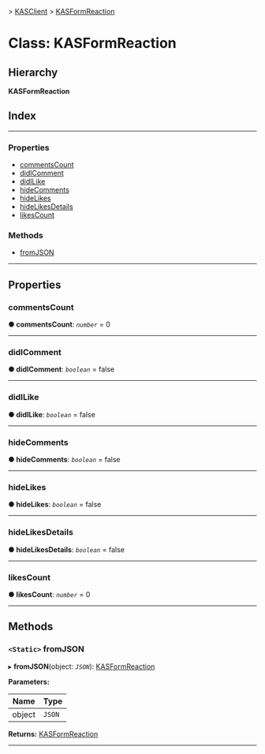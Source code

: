 [](../README.md) > [KASClient](../modules/kasclient.md) > [KASFormReaction](../classes/kasclient.kasformreaction.md)

# Class: KASFormReaction

## Hierarchy

**KASFormReaction**

## Index

---

### Properties

* [commentsCount](kasclient.kasformreaction.md#commentscount)
* [didIComment](kasclient.kasformreaction.md#didicomment)
* [didILike](kasclient.kasformreaction.md#didilike)
* [hideComments](kasclient.kasformreaction.md#hidecomments)
* [hideLikes](kasclient.kasformreaction.md#hidelikes)
* [hideLikesDetails](kasclient.kasformreaction.md#hidelikesdetails)
* [likesCount](kasclient.kasformreaction.md#likescount)

### Methods

* [fromJSON](kasclient.kasformreaction.md#fromjson)

---

## Properties

<a id="commentscount"></a>

###  commentsCount

**● commentsCount**: *`number`* = 0

___
<a id="didicomment"></a>

###  didIComment

**● didIComment**: *`boolean`* = false

___
<a id="didilike"></a>

###  didILike

**● didILike**: *`boolean`* = false

___
<a id="hidecomments"></a>

###  hideComments

**● hideComments**: *`boolean`* = false

___
<a id="hidelikes"></a>

###  hideLikes

**● hideLikes**: *`boolean`* = false

___
<a id="hidelikesdetails"></a>

###  hideLikesDetails

**● hideLikesDetails**: *`boolean`* = false

___
<a id="likescount"></a>

###  likesCount

**● likesCount**: *`number`* = 0

___

## Methods

<a id="fromjson"></a>

### `<Static>` fromJSON

▸ **fromJSON**(object: *`JSON`*): [KASFormReaction](kasclient.kasformreaction.md)

**Parameters:**

| Name | Type |
| ------ | ------ |
| object | `JSON` |

**Returns:** [KASFormReaction](kasclient.kasformreaction.md)

___


